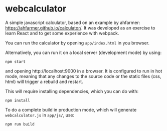 # webcalculator

A simple javascript calculator, based on an example by ahfarmer: https://ahfarmer.github.io/calculator/. It was developed as an exercise to learn React and to get some experience with webpack.

You can run the calculator by opening `app/index.html` in you browser.

Alternatively, you can run it on a local server (development mode) by using:

`npm start`

and opening http://localhost:9000 in a browser. It is configured to run in hot mode, meaning that any changes to the source code or the static files (css, html) will trigger a rebuild and restart.

This will require installing dependencies, which you can do with:

`npm install`

To do a complete build in production mode, which will generate `webcalculator.js` in `app/js/`, use:

`npm run build`
